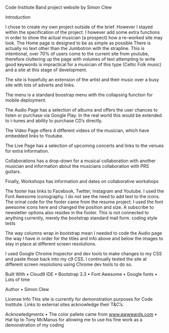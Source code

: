 
Code Institute Band project website by Simon Clew

Introduction

I chose to create my own project outside of the brief. However I stayed within the specification of the project. I however add some extra functions in order to show the actual musician (a prospect) how a re-worked site may look. 
The Home page is designed to be as simple as possible There is actually no text other than the Jumbotron with the strapline. This is intentional, over 70% of users come to the current site from youtube, therefore cluttering up the page with volumes of text attempting to write good keywords is impractical for a musician of this type (Celtic Folk music) and a site at this stage of development.

The site is hopefully an extension of the artist and their music over a busy site with lots of adverts and links.

The menu is a standard boostrap  menu with the collapsing function for mobile deployment. 

The Audio Page has a selection of albums and offers the user chances to listen or purchase via Google Play. In the real world this would be extended to i-tunes and ability to purchase CD’s directly.

The Video Page offers 4 different videos of the musician, which have embedded links to Youtube. 

The Live Page has a selection of upcoming concerts and links to the venues for extra information.

Collaborations has a drop-down for a musical collaboration with another musician and information about the musicians collaboration with PRS guitars.

Finally, Workshops has information and dates on collaborative workshops  

The footer has links to Facebook, Twitter, Instagram and Youtube. I used the Font Awesome iconography. I do not see the need to add text to the icons. The orinal code for the footer came from the resume project. I used the font awesome icons here and changed the position and size.
A subscribe to newsletter options also resides in the footer. This is not connected to anything currently, merely the bootstrap standard mail form.
coding style tests

The way columns wrap in bootstrap mean I needed to code the Audio page the way I have in order for the titles and info above and below the images to stay in place at different screen resolutions.

I used Google Chrome Inspector and dev tools to make changes to my CSS and paste those back into my c9 CSS.
I continually tested the site at different screen resolutions using Chrome dev tools to do so.

Built With
•	Cloud9 IDE
•	Bootstrap 3.3
•	Font Awesome
•	Google fonts
•	Lots of time

Author
•	Simon Clew 

License Info
This site is currently for demonstration purposes for Code Institute. Links to external sites acknowledge their T&C’s. 

Acknowledgments
•	The color pallete came from www.awwwards.com 
•	Hat tip to Tony McManus for allowing me to use his fine work as a demonstration of my coding

